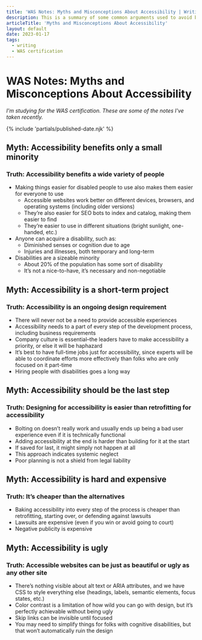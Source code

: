 ```yaml
---
title: 'WAS Notes: Myths and Misconceptions About Accessibility | Writing | Dustin Whisman'
description: This is a summary of some common arguments used to avoid building for accessibility and why those arguments are ultimately wrong.
articleTitle: 'Myths and Misconceptions About Accessibility'
layout: default
date: 2023-01-17
tags:
  - writing
  - WAS certification
---
```


# WAS Notes: Myths and Misconceptions About Accessibility

_I'm studying for the WAS certification. These are some of the notes I've taken recently._

{% include 'partials/published-date.njk' %}

## Myth: Accessibility benefits only a small minority

### Truth: Accessibility benefits a wide variety of people

- Making things easier for disabled people to use also makes them easier for everyone to use
  - Accessible websites work better on different devices, browsers, and operating systems (including older versions)
  - They’re also easier for SEO bots to index and catalog, making them easier to find
  - They’re easier to use in different situations (bright sunlight, one-handed, etc.)
- Anyone can acquire a disability, such as:
  - Diminished senses or cognition due to age
  - Injuries and illnesses, both temporary and long-term
- Disabilities are a sizeable minority
  - About 20% of the population has some sort of disability
  - It’s not a nice-to-have, it’s necessary and non-negotiable

## Myth: Accessibility is a short-term project

### Truth: Accessibility is an ongoing design requirement

- There will never not be a need to provide accessible experiences
- Accessibility needs to a part of every step of the development process, including business requirements
- Company culture is essential–the leaders have to make accessibility a priority, or else it will be haphazard
- It’s best to have full-time jobs just for accessibility, since experts will be able to coordinate efforts more effectively than folks who are only focused on it part-time
- Hiring people with disabilities goes a long way

## Myth: Accessibility should be the last step

### Truth: Designing for accessibility is easier than retrofitting for accessibility

- Bolting on doesn’t really work and usually ends up being a bad user experience even if it is technically functional
- Adding accessibility at the end is harder than building for it at the start
- If saved for last, it might simply not happen at all
- This approach indicates systemic neglect
- Poor planning is not a shield from legal liability

## Myth: Accessibility is hard and expensive

### Truth: It’s cheaper than the alternatives

- Baking accessibility into every step of the process is cheaper than retrofitting, starting over, or defending against lawsuits
- Lawsuits are expensive (even if you win or avoid going to court)
- Negative publicity is expensive

## Myth: Accessibility is ugly

### Truth: Accessible websites can be just as beautiful or ugly as any other site

- There’s nothing visible about alt text or ARIA attributes, and we have CSS to style everything else (headings, labels, semantic elements, focus states, etc.)
- Color contrast is a limitation of how wild you can go with design, but it’s perfectly achievable without being ugly
- Skip links can be invisible until focused
- You may need to simplify things for folks with cognitive disabilities, but that won’t automatically ruin the design
